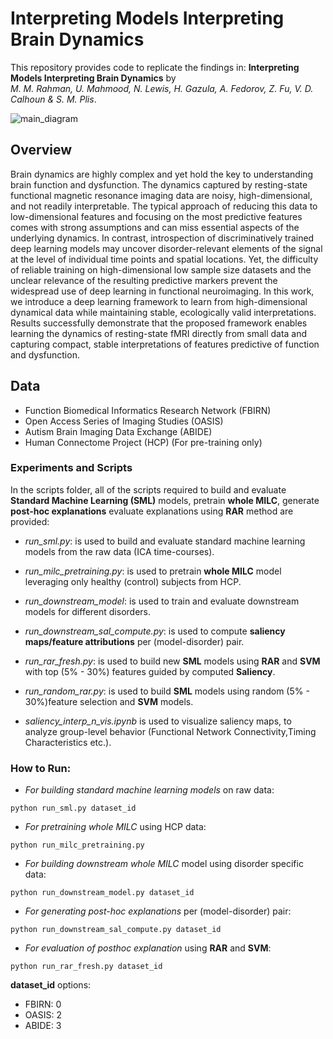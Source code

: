 Interpreting Models Interpreting Brain Dynamics 
=====================
This repository provides code to replicate the findings in:
**Interpreting Models Interpreting Brain Dynamics** by<br/>
*M. M. Rahman, U. Mahmood, N. Lewis, H. Gazula, A. Fedorov, Z. Fu, V. D. Calhoun & S. M. Plis*.

![main_diagram](https://user-images.githubusercontent.com/45178290/141242644-6934f195-67ea-4656-bb02-2cdf6ba078bc.png)

<!-- <img src="https://github.com/mmrahman21/model_introspection/tree/master/doc/figures/main_diagram.png" width="700" height="500"> -->


## Overview
Brain dynamics are highly complex and yet hold the key to understanding brain function and dysfunction. The dynamics captured by resting-state functional magnetic resonance imaging data are noisy, high-dimensional, and not readily interpretable. The typical approach of reducing this data to low-dimensional features and focusing on the most predictive features comes with strong assumptions and can miss essential aspects of the underlying dynamics. In contrast, introspection of discriminatively trained deep learning models may uncover disorder-relevant elements of the signal at the level of individual time points and spatial locations. Yet, the difficulty of reliable training on high-dimensional low sample size datasets and the unclear relevance of the resulting predictive markers prevent the widespread use of deep learning in functional neuroimaging. In this work, we introduce a deep learning framework to learn from high-dimensional dynamical data while maintaining stable, ecologically valid interpretations. Results successfully demonstrate that the proposed framework enables learning the dynamics of resting-state fMRI directly from small data and capturing compact, stable interpretations of features predictive of function and dysfunction. 


## Data
+ Function Biomedical Informatics Research Network (FBIRN)
+ Open Access Series of Imaging Studies (OASIS)
+ Autism Brain Imaging Data Exchange (ABIDE) 
+ Human Connectome Project (HCP) (For pre-training only)


### Experiments and Scripts
In the  scripts folder, all of the scripts required to build and evaluate **Standard Machine Learning (SML)** models, pretrain **whole MILC**, generate **post-hoc explanations** evaluate explanations using **RAR** method are provided:

- *run_sml.py*: is used to build and evaluate standard machine learning models from the raw data (ICA time-courses).

- *run_milc_pretraining.py*: is used to pretrain **whole MILC** model leveraging only healthy (control) subjects from HCP.

- *run_downstream_model*: is used to train and evaluate downstream models for different disorders.

- *run_downstream_sal_compute.py*: is used to compute **saliency maps/feature attributions** per (model-disorder) pair.

- *run_rar_fresh.py*: is used to build new **SML** models using **RAR** and **SVM** with top (5% - 30%) features guided by computed **Saliency**.

- *run_random_rar.py*: is used to build **SML** models using random (5% - 30%)feature selection and **SVM** models.

- *saliency_interp_n_vis.ipynb* is used to visualize saliency maps, to analyze group-level behavior (Functional Network Connectivity,Timing Characteristics etc.). 

### How to Run:

- *For building standard machine learning models* on raw data:

```
python run_sml.py dataset_id
```

- *For pretraining whole MILC* using HCP data:

```
python run_milc_pretraining.py
```

- *For building downstream whole MILC* model using disorder specific data:

```
python run_downstream_model.py dataset_id
```

- *For generating post-hoc explanations* per (model-disorder) pair:

```
python run_downstream_sal_compute.py dataset_id
```

- *For evaluation of posthoc explanation* using **RAR** and **SVM**:

```
python run_rar_fresh.py dataset_id
```

**dataset_id** options:
- FBIRN: 0
- OASIS: 2
- ABIDE: 3

